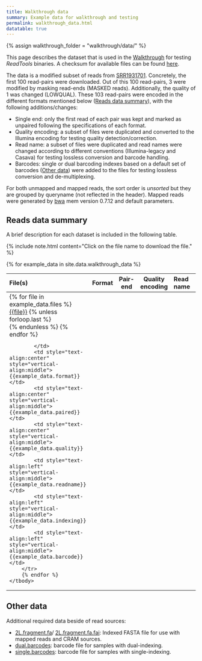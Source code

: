 ```yaml
---
title: Walkthrough data
summary: Example data for walkthrough and testing
permalink: walkthrough_data.html
datatable: true
---
```

{% assign walkthrough_folder = "walkthrough/data/" %}

This page describes the dataset that is used in the 
[Walkthrough](walkthrough.html) for testing _ReadTools_ binaries.
A checksum for available files can be found 
[here]({{walkthrough_folder}}/checksum).

The data is a modified subset of reads from 
[SRR1931701](https://www.ncbi.nlm.nih.gov/sra/?term=SRR1931701).
Concretely, the first 100 read-pairs were downloaded. Out of this 100 
read-pairs, 3 were modified by masking read-ends (MASKED reads). 
Additionally,  the quality of 1 was changed (LOWQUAL).
These 103 read-pairs were encoded in the different formats 
mentioned below ([Reads data summary](#reads-data-summary)),
with the following additions/changes:

* Single end: only the first read of each pair was kept and marked as 
  unpaired following the specifications of each format.
* Quality encoding: a subset of files were duplicated and converted
  to the Illumina encoding for testing quality detection/correction.
* Read name: a subset of files were duplicated and read names were 
  changed according to different conventions (Illumina-legacy and 
  Casava) for testing lossless conversion and barcode handling.
* Barcodes: single or dual barcoding indexes based on a default set of
  barcodes ([Other data](#other-data)) were added to the files for 
  testing lossless conversion and de-multiplexing.

For both unmapped and mapped reads, the sort order is _unsorted_ but 
they are grouped by queryname (not reflected in the header). Mapped
reads were generated by [bwa]({{site.data.software.bwa}}) mem 
version 0.7.12 and default parameters.

## Reads data summary

A brief description for each dataset is included in the following table.

{% include note.html 
content="Click on the file name to download the file." %}

<!-- Note: Try to keep the columns to 3 or 4 columns only.
If you add 5+ columns, your table may create horizontal scrolling with 
the theme. Additionally, keep the column heading titles short. -->
<table class="display">
    <thead>
        <tr class="header">
            <th style="text-align:left" style="vertical-align:middle">File(s)</th>
            <th style="text-align:center" style="vertical-align:middle">Format</th>
            <th style="text-align:center" style="vertical-align:middle">Pair-end</th>
            <th style="text-align:center" style="vertical-align:middle">Quality<br>encoding</th>
            <th style="text-align:left" style="vertical-align:middle">Read<br>name</th>
            <th style="text-align:left" style="vertical-align:middle">Indexing</th>
            <th style="text-align:left" style="vertical-align:middle">Barcode<br>encoding</th>
        </tr>
    </thead>
    <tbody>
        {% for example_data in site.data.walkthrough_data %}
        <tr>
            <td style="text-align:left" style="vertical-align:middle">
            {% for file in example_data.files %}
                <a href="{{walkthrough_folder}}{{file}}">{{file}}</a>
                {% unless forloop.last %}<br>{% endunless %}
            {% endfor %}
                
            </td>
            <td style="text-align:center" style="vertical-align:middle">{{example_data.format}}</td>
            <td style="text-align:center" style="vertical-align:middle">{{example_data.paired}}</td>
            <td style="text-align:center" style="vertical-align:middle">{{example_data.quality}}</td>
            <td style="text-align:left" style="vertical-align:middle">{{example_data.readname}}</td>
            <td style="text-align:left" style="vertical-align:middle">{{example_data.indexing}}</td>
            <td style="text-align:left" style="vertical-align:middle">{{example_data.barcode}}</td>
        </tr>
        {% endfor %}
    </tbody>

</table>

## Other data

Additional required data beside of read sources:

* [2L.fragment.fa]({{walkthrough_folder}}2L.fragment.fa)/
  [2L.fragment.fa.fai]({{walkthrough_folder}}2L.fragment.fa.fai): 
  Indexed FASTA file for use with mapped reads and CRAM sources.
* [dual.barcodes]({{walkthrough_folder}}dual.barcodes): barcode file 
  for samples with dual-indexing.
* [single.barcodes]({{walkthrough_folder}}single.barcodes): barcode 
  file for samples with single-indexing.
